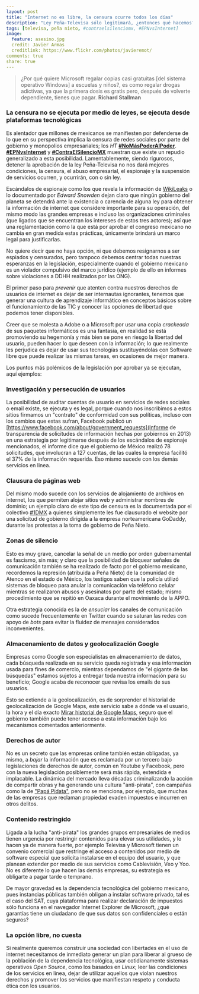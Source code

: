 ```yaml
---
layout: post
title: "Internet no es libre, la censura ocurre todos los días"
description: "Ley Peña-Televisa sólo legitimará, ¿entonces qué hacemos?"
tags: [televisa, peña nieto, #contraelsilenciomx, #EPNvsInternet]
image:
  feature: asesino.jpg
  credit: Javier Armas
  creditlink: https://www.flickr.com/photos/javieremot/
comments: true 
share: true
---
```



> ¿Por qué quiere Microsoft regalar copias casi gratuitas [del sistema operativo Windows] a escuelas y niños?, es como regalar drogas adictivas, ya que la primera dosis es gratis pero, después de volverte dependiente, tienes que pagar. **Richard Stallman**

### La censura no se ejecuta por medio de leyes, se ejecuta desde plataformas tecnológicas

Es alentador que millones de mexicanos se manifiesten por defenderse de lo que en su perspectiva implica la censura de redes sociales por parte del gobierno y monopolios empresariales; los *HT* **[#NoMásPoderAlPoder](https://twitter.com/search?q=%23NoM%C3%A1sPoderAlPoder&src=hash)**. **[#EPNvsInternet](https://twitter.com/search?q=%23EPNvsInternet&src=hash)** y **[#ContraElSilencioMX](https://twitter.com/search?q=%23ContraElSilencioMX&src=hash)** muestran que existe un repudio generalizado a esta posibilidad. Lamentablemente, siendo rigurosos,  detener la aprobación de la ley Peña-Televisa no nos dará mejores condiciones, la censura, el abuso empresarial, el espionaje y la suspensión de servicios ocurren, y ocurrirán, con o sin ley.

Escándalos de espionaje como los que revela la información de [WikiLeaks](https://wikileaks.org/) o lo documentado por *Edward Snowden* dejan claro que ningún gobierno del planeta se detendrá ante la existencia o carencia de alguna ley para obtener la información de internet que considere importante para su operación, del mismo modo las grandes empresas e incluso las organizaciones criminales (que ligados que se encuentran los intereses de estos tres actores); así que una reglamentación como la que está por aprobar el congreso mexicano no cambia en gran medida estas prácticas, únicamente brindará un marco legal para justificarlas.

No quiere decir que no haya opción, ni que debemos resignarnos a ser espiados y censurados, pero tampoco debemos centrar todas nuestras esperanzas en la legislación, especialmente cuando el gobierno mexicano es un violador compulsivo del marco jurídico (ejemplo de ello en informes sobre violaciones a DDHH realizados por las ONG).

El primer paso para *prevenir* que atenten contra nuestros derechos de usuarios de internet es dejar de ser internautas ignorantes, tenemos que generar una cultura de aprendizaje informático en conceptos básicos sobre el funcionamiento de las TIC y conocer las opciones de libertad que podemos tener disponibles.

Creer que se molesta a Adobe o a Microsoft por usar una copia *crackeada* de sus paquetes informáticos es una fantasía, en realidad se está promoviendo su hegemonía y más bien se pone en riesgo la libertad del usuario, pueden hacer lo que deseen con la información; lo que realmente les perjudica es dejar de usar sus tecnologías sustituyéndolas con Software libre que puede realizar las mismas tareas, en ocasiones de mejor manera.

Los puntos más polémicos de la legislación por aprobar ya se ejecutan, aquí ejemplos:

### Investigación y persecución de usuarios

La posibilidad de auditar cuentas de usuario en servicios de redes sociales o email existe, se ejecuta y es legal, porque cuando nos inscribimos a estos sitios firmamos un "contrato" de conformidad con sus políticas, incluso con los cambios que estas sufran, Facebook publicó un [https://www.facebook.com/about/government_requests](Informe de transparencia de solicitudes de información hechas por gobiernos en 2013) en una estrategia por legitimarse después de los escándalos de espionaje mencionados, el informe dice que el gobierno de México realizó 78 solicitudes, que involucran a 127 cuentas, de las cuales la empresa facilitó el 37% de la información requerida. Eso mismo sucede con los demás servicios en linea.

### Clausura de páginas web

Del mismo modo sucede con los servicios de alojamiento de archivos en internet, los que permiten alojar sitios web y administrar nombres de dominio; un ejemplo claro de este tipo de censura es la documentada por el colectivo [#1DMX](http://www.op1d.mx/) a quienes simplemente les fue clausurado el website por una solicitud de gobierno dirigida a la empresa norteamericana GoDaddy, durante las protestas a la toma de gobierno de Peña Nieto.

### Zonas de silencio 

Esto es muy grave, cancelar la señal de un medio por orden gubernamental es fascismo, sin más; y claro que la posibilidad de bloquear señales de comunicación también se ha realizado de facto por el gobierno mexicano, recordemos la represión (atribuida a Peña Nieto) de la comunidad de Atenco en el estado de México, los testigos saben que la policía utilizó sistemas de bloqueo para anular la comunicación vía teléfono celular mientras se realizaron abusos y asesinatos por parte del estado; mismo procedimiento que se repitió en Oaxaca durante el movimiento de la APPO.

Otra estrategia conocida es la de *ensuciar* los canales de comunicación como sucede frecuentemente en Twitter cuando se saturan las redes con apoyo de *bots* para evitar la fluidez de mensajes considerados inconvenientes.

### Almacenamiento de datos y geolocalización Google

Empresas como Google son especialistas en almacenamiento de datos, cada búsqueda realizada en su servicio queda registrada y esa información usada para fines de comercio, mientras dependamos de "el gigante de las búsquedas" estamos sujetos a entregar toda nuestra información para su beneficio; Google acaba de reconocer que revisa los emails de sus usuarios.

Esto se extiende a la geolocalización, es de sorprender el historial de geolocalización de Google Maps, este servicio sabe a dónde va el usuario, la hora y el día exacto [Mirar historial de Google Maps](https://maps.google.com/locationhistory/b/0/), seguro que el gobierno también puede tener acceso a esta información bajo los mecanismos comentados anteriormente.

### Derechos de autor 

No es un secreto que las empresas online también están obligadas, ya mismo, a *bajar* la información que es reclamada por un tercero bajo legislaciones de derechos de autor, común en Youtube y Facebook, pero con la nueva legislación posiblemente será más rápida, extendida e implacable. La dinámica del mercado lleva décadas criminalizando la acción de compartir obras y ha generando una cultura "anti-pirata", con campañas como la de ["Papá Pidata"](https://www.youtube.com/watch?v=WfYdrPbjODk), pero no se menciona, por ejemplo, que muchas de las empresas que reclaman propiedad evaden impuestos e incurren en otros delitos.

### Contenido restringido 

Ligada a la lucha "anti-pirata" los grandes grupos empresariales de medios tienen urgencia por restringir contenidos para elevar sus utilidades, y lo hacen ya de manera fuerte, por ejemplo Televisa y Microsoft tienen un convenio comercial que restringe el acceso a contenidos por medio de software especial que solicita instalarse en el equipo del usuario, y que planean extender por medio de sus servicios como Cablevisión, Veo y Yoo. No es diferente lo que hacen las demás empresas, su estrategia es obligarte a pagar tarde o temprano.

De mayor gravedad es la dependencia tecnológica del gobierno mexicano, pues instancias públicas también obligan a instalar software privado, tal es el caso del SAT, cuya plataforma para realizar declaración de impuestos sólo funciona en el navegador Internet Explorer de Microsoft, ¿qué garantías tiene un ciudadano de que sus datos son confidenciales o están seguros?

### La opción libre, no cuesta

Si realmente queremos construir una sociedad con libertades en el uso de internet necesitamos de inmediato generar un plan para liberar al grueso de la población de la dependencia tecnológica, usar cotidianamente sistemas operativos *Open Source*, como los basados en *Linux*; leer las condiciones de los servicios en linea, dejar de utilizar aquellos que violan nuestros derechos y promover los servicios que manifiestan respeto y conducta ética con los usuarios.